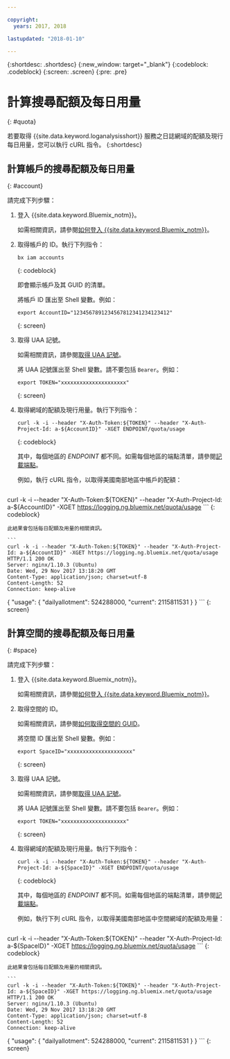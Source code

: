 ```yaml
---

copyright:
  years: 2017, 2018

lastupdated: "2018-01-10"

---
```



{:shortdesc: .shortdesc}
{:new_window: target="_blank"}
{:codeblock: .codeblock}
{:screen: .screen}
{:pre: .pre}


# 計算搜尋配額及每日用量
{: #quota}

若要取得 {{site.data.keyword.loganalysisshort}} 服務之日誌網域的配額及現行每日用量，您可以執行 cURL 指令。
{:shortdesc}


## 計算帳戶的搜尋配額及每日用量
{: #account}

請完成下列步驟：

1. 登入 {{site.data.keyword.Bluemix_notm}}。 

    如需相關資訊，請參閱[如何登入 {{site.data.keyword.Bluemix_notm}}](/docs/services/CloudLogAnalysis/qa/cli_qa.html#login)。

2. 取得帳戶的 ID。執行下列指令：

	```
	bx iam accounts
	```
    {: codeblock}	

	即會顯示帳戶及其 GUID 的清單。
	
	將帳戶 ID 匯出至 Shell 變數。例如：
	
	```
	export AccountID="1234567891234567812341234123412"
	```
	{: screen}

3. 取得 UAA 記號。 

    如需相關資訊，請參閱[取得 UAA 記號](/docs/services/CloudLogAnalysis/security/auth_uaa.html#auth_uaa)。

    將 UAA 記號匯出至 Shell 變數。請不要包括 `Bearer`。例如：
	
	```
	export TOKEN="xxxxxxxxxxxxxxxxxxxxx"
	```
	{: screen}

4. 取得網域的配額及現行用量。執行下列指令：

	```
    curl -k -i --header "X-Auth-Token:${TOKEN}" --header "X-Auth-Project-Id: a-${AccountID}" -XGET ENDPOINT/quota/usage
	```
	{: codeblock}
	
	其中，每個地區的 *ENDPOINT* 都不同。如需每個地區的端點清單，請參閱[記載端點](/docs/services/CloudLogAnalysis/manage_logs.html#endpoints)。
	
	例如，執行 cURL 指令，以取得美國南部地區中帳戶的配額：
	
	```
curl -k -i --header "X-Auth-Token:${TOKEN}" --header "X-Auth-Project-Id: a-${AccountID}" -XGET https://logging.ng.bluemix.net/quota/usage
	```
	{: codeblock}
	
	此結果會包括每日配額及用量的相關資訊。
	
	```
    curl -k -i --header "X-Auth-Token:${TOKEN}" --header "X-Auth-Project-Id: a-${AccountID}" -XGET https://logging.ng.bluemix.net/quota/usage
    HTTP/1.1 200 OK
    Server: nginx/1.10.3 (Ubuntu)
    Date: Wed, 29 Nov 2017 13:18:20 GMT
    Content-Type: application/json; charset=utf-8
    Content-Length: 52
    Connection: keep-alive

   {
      "usage": {
        "dailyallotment": 524288000,
        "current": 2115811531
       }
    }
	```
    {: screen}

	
## 計算空間的搜尋配額及每日用量
{: #space}

請完成下列步驟：

1. 登入 {{site.data.keyword.Bluemix_notm}}。 

    如需相關資訊，請參閱[如何登入 {{site.data.keyword.Bluemix_notm}}](/docs/services/CloudLogAnalysis/qa/cli_qa.html#login)。

2. 取得空間的 ID。

    如需相關資訊，請參閱[如何取得空間的 GUID](/docs/services/CloudLogAnalysis/qa/cli_qa.html#space_guid)。
	
	將空間 ID 匯出至 Shell 變數。例如：
	
	```
	export SpaceID="xxxxxxxxxxxxxxxxxxxxx"
	```
	{: screen}

3. 取得 UAA 記號。 

    如需相關資訊，請參閱[取得 UAA 記號](/docs/services/CloudLogAnalysis/security/auth_uaa.html#auth_uaa)。

    將 UAA 記號匯出至 Shell 變數。請不要包括 `Bearer`。例如：
	
	```
	export TOKEN="xxxxxxxxxxxxxxxxxxxxx"
	```
	{: screen}

4. 取得網域的配額及現行用量。執行下列指令：

	```
    curl -k -i --header "X-Auth-Token:${TOKEN}" --header "X-Auth-Project-Id: a-${SpaceID}" -XGET ENDPOINT/quota/usage
	```
	{: codeblock}
	
	其中，每個地區的 *ENDPOINT* 都不同。如需每個地區的端點清單，請參閱[記載端點](/docs/services/CloudLogAnalysis/manage_logs.html#endpoints)。

    例如，執行下列 cURL 指令，以取得美國南部地區中空間網域的配額及用量：
	
	```
curl -k -i --header "X-Auth-Token:${TOKEN}" --header "X-Auth-Project-Id: a-${SpaceID}" -XGET https://logging.ng.bluemix.net/quota/usage
	```
	{: codeblock}
	
	此結果會包括每日配額及用量的相關資訊。
	
	```
    curl -k -i --header "X-Auth-Token:${TOKEN}" --header "X-Auth-Project-Id: a-${SpaceID}" -XGET https://logging.ng.bluemix.net/quota/usage
    HTTP/1.1 200 OK
    Server: nginx/1.10.3 (Ubuntu)
    Date: Wed, 29 Nov 2017 13:18:20 GMT
    Content-Type: application/json; charset=utf-8
    Content-Length: 52
    Connection: keep-alive

   {
      "usage": {
        "dailyallotment": 524288000,
        "current": 2115811531
       }
    }
	```
    {: screen}



